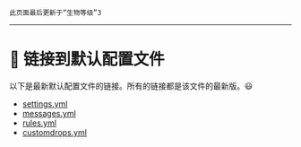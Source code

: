```
此页面最后更新于“生物等级”3
```

***

# 🔗 链接到默认配置文件

以下是最新默认配置文件的链接。所有的链接都是该文件的最新版。😃 

* [settings.yml](https://github.com/lokka30/LevelledMobs/blob/master/src/main/resources/settings.yml)
* [messages.yml](https://github.com/lokka30/LevelledMobs/blob/master/src/main/resources/messages.yml)
* [rules.yml](https://github.com/lokka30/LevelledMobs/blob/master/src/main/resources/rules.yml)
* [customdrops.yml](https://github.com/lokka30/LevelledMobs/blob/master/src/main/resources/customdrops.yml)